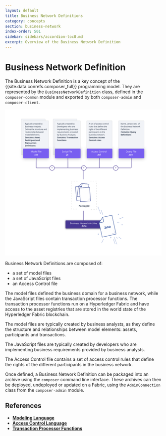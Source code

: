```yaml
---
layout: default
title: Business Network Definitions
category: concepts
section: business-network
index-order: 501
sidebar: sidebars/accordion-toc0.md
excerpt: Overview of the Business Network Definition
---
```


# Business Network Definition

The Business Network Definition is a key concept of the {{site.data.conrefs.composer_full}} programming model. They are represented by the `BusinessNetworkDefinition` class, defined in the `composer-common` module and exported by both `composer-admin` and `composer-client`.

<img src="../assets/img/BusinessNetworkFiles.svg" style="border: none;" alt="Business Network Definitions Diagram">

Business Network Definitions are composed of:

* a set of model files
* a set of JavaScript files
* an Access Control file

The model files defined the business domain for a business network, while the JavaScript files contain transaction processor functions. The transaction processor functions run on a Hyperledger Fabric and have access to the asset registries that are stored in the world state of the Hyperledger Fabric blockchain.

The model files are typically created by business analysts, as they define the structure and relationships between model elements: assets, participants and transactions.

The JavaScript files are typically created by developers who are implementing business requirements provided by business analysts.

The Access Control file contains a set of access control rules that define the rights of the different participants in the business network.

Once defined, a Business Network Definition can be packaged into an archive using the `composer` command line interface. These archives can then be deployed, undeployed or updated on a Fabric, using the `AdminConnection` class from the `composer-admin` module.

## References

* [**Modeling Language**](../reference/cto_language.html)
* [**Access Control Language**](../reference/acl_language.html)
* [**Transaction Processor Functions**](../reference/js_scripts.html)
